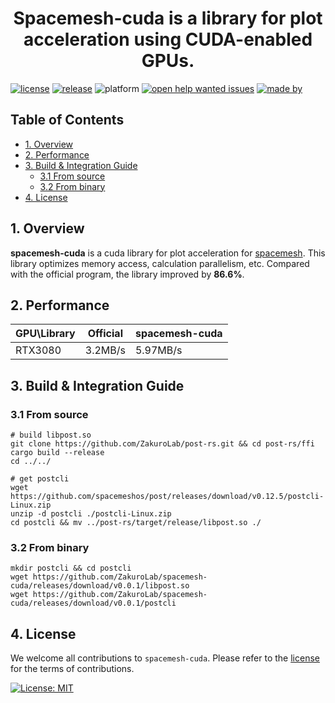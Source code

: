 <h1 align="center">Spacemesh-cuda is a library for plot acceleration using CUDA-enabled GPUs.</h1>

[![license](https://img.shields.io/packagist/l/doctrine/orm.svg)](https://github.com/ZakuroLab/spacemesh-cuda/blob/master/LICENSE)
[![release](https://img.shields.io/github/v/release/ZakuroLab/spacemesh-cuda?include_prereleases)](https://github.com/ZakuroLab/spacemesh-cuda/releases)
![platform](https://img.shields.io/badge/platform-%20linux--64-lightgrey.svg)
[![open help wanted issues](https://img.shields.io/github/issues-raw/ZakuroLab/spacemesh-cuda/help%20wanted?logo=github)](https://github.com/ZakuroLab/spacemesh-cuda/issues?q=is%3Aissue+is%3Aopen+label%3A%22help+wanted%22)
[![made by](https://img.shields.io/badge/madeby-ZakuroLab-blue.svg)](https://github.com/ZakuroLab)

## <a name='TableofContents'></a>Table of Contents

* [1. Overview](#1-overview)
* [2. Performance](#2-performance)
* [3. Build & Integration Guide](#3-build-&-integration-guide)
  * [3.1 From source](#31-From-source)
  * [3.2 From binary](#32-From-binary)
* [4. License](#4-license)

## 1. Overview

__spacemesh-cuda__ is a cuda library for plot acceleration for [spacemesh](https://github.com/spacemeshos/go-spacemesh). 
This library optimizes memory access, calculation parallelism, etc. Compared with the official program, the library improved by **86.6%**.

## 2. Performance
| GPU\Library | Official | spacemesh-cuda |
| ---- |  --- | ---- |
| RTX3080 | 3.2MB/s | 5.97MB/s |

## 3. Build & Integration Guide

### 3.1 From source
```shell
# build libpost.so
git clone https://github.com/ZakuroLab/post-rs.git && cd post-rs/ffi
cargo build --release
cd ../../

# get postcli
wget https://github.com/spacemeshos/post/releases/download/v0.12.5/postcli-Linux.zip
unzip -d postcli ./postcli-Linux.zip
cd postcli && mv ../post-rs/target/release/libpost.so ./
```

### 3.2 From binary
```shell
mkdir postcli && cd postcli
wget https://github.com/ZakuroLab/spacemesh-cuda/releases/download/v0.0.1/libpost.so
wget https://github.com/ZakuroLab/spacemesh-cuda/releases/download/v0.0.1/postcli
```

## 4. License

We welcome all contributions to `spacemesh-cuda`. Please refer to the [license](#4-license) for the terms of contributions.

[![License: MIT](https://img.shields.io/badge/License-MIT-blue.svg)](./LICENSE.md)
